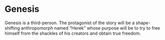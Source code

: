 # Genesis
 Genesis is a third-person. The protagonist of the story will be a shape-shifting anthropomorph named “Herek” whose purpose will be to try to free himself from the shackles of his creators and obtain true freedom.
